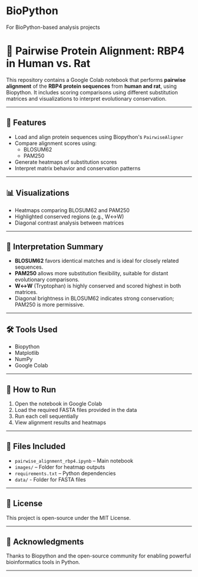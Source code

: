 # BioPython
For BioPython-based analysis projects


# 🧬 Pairwise Protein Alignment: RBP4 in Human vs. Rat

This repository contains a Google Colab notebook that performs **pairwise alignment** of the **RBP4 protein sequences** from **human and rat**, using Biopython. It includes scoring comparisons using different substitution matrices and visualizations to interpret evolutionary conservation.

---

## 📌 Features

- Load and align protein sequences using Biopython's `PairwiseAligner`
- Compare alignment scores using:
  - BLOSUM62
  - PAM250
- Generate heatmaps of substitution scores
- Interpret matrix behavior and conservation patterns

---

## 📊 Visualizations

- Heatmaps comparing BLOSUM62 and PAM250
- Highlighted conserved regions (e.g., W↔W)
- Diagonal contrast analysis between matrices

---

## 🧠 Interpretation Summary

- **BLOSUM62** favors identical matches and is ideal for closely related sequences.
- **PAM250** allows more substitution flexibility, suitable for distant evolutionary comparisons.
- **W↔W** (Tryptophan) is highly conserved and scored highest in both matrices.
- Diagonal brightness in BLOSUM62 indicates strong conservation; PAM250 is more permissive.

---

## 🛠 Tools Used

- Biopython
- Matplotlib
- NumPy
- Google Colab

---

## 🚀 How to Run

1. Open the notebook in Google Colab
2. Load the required FASTA files provided in the data
3. Run each cell sequentially
4. View alignment results and heatmaps

---

## 📁 Files Included

- `pairwise_alignment_rbp4.ipynb` – Main notebook
- `images/` – Folder for heatmap outputs
- `requirements.txt` – Python dependencies
- `data/` - Folder for FASTA files

---

## 📜 License

This project is open-source under the MIT License.

---

## 🙌 Acknowledgments

Thanks to Biopython and the open-source community for enabling powerful bioinformatics tools in Python.

---

